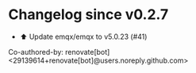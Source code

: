 # Changelog since v0.2.7
- ⬆️ Update emqx/emqx to v5.0.23 (#41)

Co-authored-by: renovate[bot] <29139614+renovate[bot]@users.noreply.github.com> 
